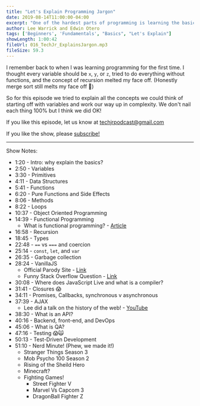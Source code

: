 ```yaml
---
title: "Let's Explain Programming Jargon"
date: 2019-08-14T11:00:00-04:00
excerpt: "One of the hardest parts of programming is learning the basics. What are variables, functions, and recursion? Lee and Eddie attempt to tackle the basics in a way anyone can understand."
author: Lee Warrick and Edwin Otero
tags: ['Beginners', 'Fundamentals', "Basics", "Let's Explain"]
showLength: 1:00:42
fileUrl: 016_TechJr_ExplainsJargon.mp3
fileSize: 59.3
---
```


I remember back to when I was learning programming for the first time. I thought every variable should be `x`, `y`, or `z`, tried to do everything without functions, and the concept of recursion melted my face off. (Honestly merge sort still melts my face off 🤯)

So for this episode we tried to explain all the concepts we could think of starting off with variables and work our way up in complexity. We don't nail each thing 100% but I think we did OK!

If you like this episode, let us know at [techjrpodcast@gmail.com](mailto:techjrpodcast@gmail.com)

If you like the show, please [subscribe!](https://tinyletter.com/leewarrick)

***
Show Notes:

* 1:20 - Intro: why explain the basics?
* 2:50 - Variables
* 3:30 - Primitives
* 4:11 - Data Structures
* 5:41 - Functions
* 6:20 - Pure Functions and Side Effects
* 8:06 - Methods
* 8:22 - Loops
* 10:37 - Object Oriented Programming
* 14:39 - Functional Programming
  * What is functional programming? - [Article](https://medium.com/javascript-scene/master-the-javascript-interview-what-is-functional-programming-7f218c68b3a0)
* 16:58 - Recursion
* 18:45 - Types
* 22:48 - `==` vs `===` and coercion
* 25:14 - `const`, `let`, and `var`
* 26:35 - Garbage collection
* 28:24 - VanillaJS
  * Official Parody Site - [Link](http://vanilla-js.com/)
  * Funny Stack Overflow Question - [Link](https://stackoverflow.com/questions/20435653/what-is-vanillajs)
* 30:08 - Where does JavaScript Live and what is a compiler?
* 31:41 - Closures 😱
* 34:11 - Promises, Callbacks, synchronous v asynchronous
* 37:39 - AJAX
  * Lee did a talk on the history of the web! - [YouTube](https://youtu.be/-W2hZadx8fE)
* 38:30 - What is an API?
* 40:16 - Backend, front-end, and DevOps
* 45:06 - What is QA?
* 47:16 - Testing 😱🙀
* 50:13 - Test-Driven Development
* 51:10 - Nerd Minute! (Phew, we made it!)
  * Stranger Things Season 3
  * Mob Psycho 100 Season 2
  * Rising of the Sheild Hero
  * Minecraft?
  * Fighting Games!
    * Street Fighter V
    * Marvel Vs Capcom 3
    * DragonBall Fighter Z
